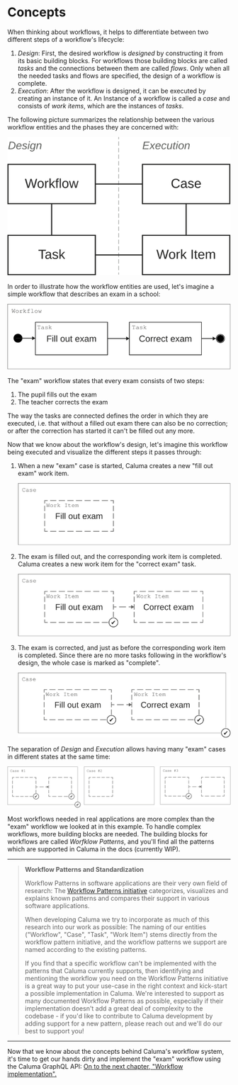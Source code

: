 # Concepts

When thinking about workflows, it helps to differentiate between two different steps of a workflow's lifecycle:

1. _Design_: First, the desired workflow is _designed_ by constructing it from its basic building blocks. For workflows those building blocks are called _tasks_ and the connections between them are called _flows_. Only when all the needed tasks and flows are specified, the design of a workflow is complete.
2. _Execution_: After the workflow is designed, it can be executed by creating an instance of it. An Instance of a workflow is called a _case_ and consists of _work items_, which are the instances of _tasks_.

The following picture summarizes the relationship between the various workflow entities and the phases they are concerned with:

![Workflow entities diagram](../../.gitbook/assets/workflow-entities.svg)

In order to illustrate how the workflow entities are used, let's imagine a simple workflow that describes an exam in a school:

![Exam workflow with two tasks](../../.gitbook/assets/exam-design.svg)

The "exam" workflow states that every exam consists of two steps:

1. The pupil fills out the exam
2. The teacher corrects the exam

The way the tasks are connected defines the order in which they are executed, i.e. that without a filled out exam there can also be no correction; or after the correction has started it can't be filled out any more.

Now that we know about the workflow's design, let's imagine this workflow being executed and visualize the different steps it passes through:

1.  When a new "exam" case is started, Caluma creates a new "fill out exam" work item.

    ![Exam case with one work item](../../.gitbook/assets/exam-execution-1.svg)
2.  The exam is filled out, and the corresponding work item is completed. Caluma creates a new work item for the "correct exam" task.

    ![Exam case with one work item](../../.gitbook/assets/exam-execution-2.svg)
3.  The exam is corrected, and just as before the corresponding work item is completed. Since there are no more tasks following in the workflow's design, the whole case is marked as "complete".

    ![Exam case with one work item](../../.gitbook/assets/exam-execution-3.svg)

The separation of _Design_ and _Execution_ allows having many "exam" cases in different states at the same time:

![Three exam cases in different states](../../.gitbook/assets/exam-execution-4.svg)

Most workflows needed in real applications are more complex than the "exam" workflow we looked at in this example. To handle complex workflows, more building blocks are needed. The building blocks for workflows are called _Worfklow Patterns_, and you'll find all the patterns which are supported in Caluma in the docs (currently WIP).

***

> **Workflow Patterns and Standardization**
>
> Workflow Patterns in software applications are their very own field of research: The [Workflow Patterns initiative](http://www.workflowpatterns.com) categorizes, visualizes and explains known patterns and compares their support in various software applications.
>
> When developing Caluma we try to incorporate as much of this research into our work as possible: The naming of our entities ("Workflow", "Case", "Task", "Work Item") stems directly from the workflow pattern initiative, and the workflow patterns we support are named according to the existing patterns.
>
> If you find that a specific workflow can't be implemented with the patterns that Caluma currently supports, then identifying and mentioning the workflow you need on the Workflow Patterns initiative is a great way to put your use-case in the right context and kick-start a possible implementation in Caluma. We're interested to support as many documented Workflow Patterns as possible, especially if their implementation doesn't add a great deal of complexity to the codebase - if you'd like to contribute to Caluma development by adding support for a new pattern, please reach out and we'll do our best to support you!

***

Now that we know about the concepts behind Caluma's workflow system, it's time to get our hands dirty and implement the "exam" workflow using the Caluma GraphQL API: [On to the next chapter, "Workflow implementation".](workflow-implementation.md)
